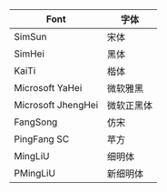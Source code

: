 
| Font               | 字体    |
| ------------------ | ----- |
| SimSun             | 宋体    |
| SimHei             | 黑体    |
| KaiTi              | 楷体    |
| Microsoft YaHei    | 微软雅黑  |
| Microsoft JhengHei | 微软正黑体 |
| FangSong           | 仿宋    |
| PingFang SC        | 苹方    |
| MingLiU            | 细明体   |
| PMingLiU           | 新细明体  |
